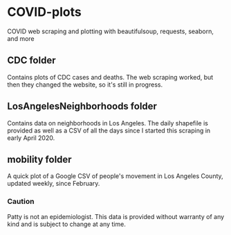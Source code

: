 # COVID-plots
COVID web scraping and plotting with beautifulsoup, requests, seaborn, and more

## CDC folder

Contains plots of CDC cases and deaths. The web scraping worked, but then they changed the website, so it's still in progress.

## LosAngelesNeighborhoods folder

Contains data on neighborhoods in Los Angeles. The daily shapefile is provided as well as a CSV of all the days since I started this scraping in early April 2020.

## mobility folder

A quick plot of a Google CSV of people's movement in Los Angeles County, updated weekly, since February.

### Caution

Patty is not an epidemiologist. This data is provided without warranty of any kind and is subject to change at any time.
